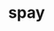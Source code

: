 ---
category: 4-letters
denotation: null
name: spay
reference_link: https://www.etymonline.com/word/spay
root_language: null
root_name: null
title: spay
type: free
word_sums:
- respelling: spay
  sum: 'Spay + '
---